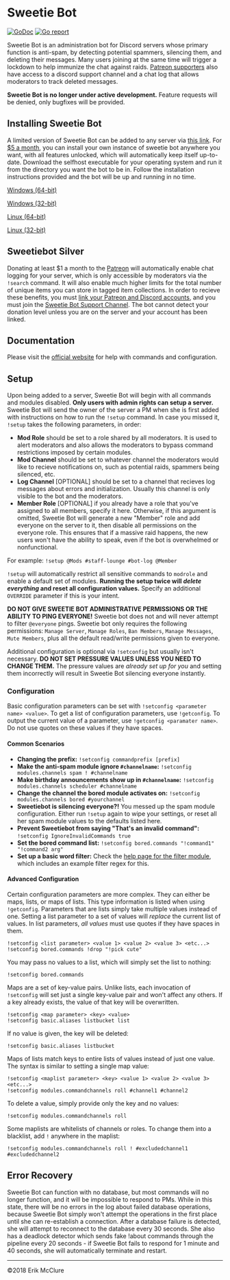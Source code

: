 # Sweetie Bot
[![GoDoc](https://godoc.org/github.com/erikmcclure/sweetiebot?status.svg)](https://godoc.org/github.com/erikmcclure/sweetiebot/sweetiebot) [![Go report](http://goreportcard.com/badge/erikmcclure/sweetiebot)](http://goreportcard.com/report/erikmcclure/sweetiebot)

Sweetie Bot is an administration bot for Discord servers whose primary function is anti-spam, by detecting potential spammers, silencing them, and deleting their messages. Many users joining at the same time will trigger a lockdown to help immunize the chat against raids. [Patreon supporters](https://www.patreon.com/erikmcclure) also have access to a discord support channel and a chat log that allows moderators to track deleted messages.

**Sweetie Bot is no longer under active development.** Feature requests will be denied, only bugfixes will be provided.

## Installing Sweetie Bot

A limited version of Sweetie Bot can be added to any server via [this link](https://discordapp.com/oauth2/authorize?client_id=171790139712864257&scope=bot&permissions=535948390). For [$5 a month](https://www.patreon.com/erikmcclure), you can install your own instance of sweetie bot anywhere you want, with all features unlocked, which will automatically keep itself up-to-date. Download the selfhost executable for your operating system and run it from the directory you want the bot to be in. Follow the installation instructions provided and the bot will be up and running in no time.

[Windows (64-bit)](https://sweetiebot.io/update/windows/amd64/sweetie.zip)

[Windows (32-bit)](https://sweetiebot.io/update/windows/386/sweetie.zip)

[Linux (64-bit)](https://sweetiebot.io/update/linux/amd64/sweetie.tar.gz)

[Linux (32-bit)](https://sweetiebot.io/update/linux/386/sweetie.tar.gz)

## Sweetiebot Silver

Donating at least $1 a month to the [Patreon](https://www.patreon.com/erikmcclure) will automatically enable chat logging for your server, which is only accessible by moderators via the `!search` command. It will also enable much higher limits for the total number of unique items you can store in tagged item collections. In order to recieve these benefits, you must [link your Patreon and Discord accounts](https://patreon.zendesk.com/hc/en-us/articles/212052266-How-do-I-get-my-Discord-Rewards-), and you must join the [Sweetie Bot Support Channel](https://discord.gg/t2gVQvN). The bot cannot detect your donation level unless you are on the server and your account has been linked.

## Documentation

Please visit the [official website](https://sweetiebot.io/help) for help with commands and configuration.

## Setup

Upon being added to a server, Sweetie Bot will begin with all commands and modules disabled. **Only users with admin rights can setup a server.** Sweetie Bot will send the owner of the server a PM when she is first added with instructions on how to run the `!setup` command. In case you missed it, `!setup` takes the following parameters, in order:

* **Mod Role** should be set to a role shared by all moderators. It is used to alert moderators and also allows the moderators to bypass command restrictions imposed by certain modules.
* **Mod Channel** should be set to whatever channel the moderators would like to recieve notifications on, such as potential raids, spammers being silenced, etc.
* **Log Channel** [OPTIONAL] should be set to a channel that recieves log messages about errors and initialization. Usually this channel is only visible to the bot and the moderators.
* **Member Role** [OPTIONAL] if you already have a role that you've assigned to all members, specify it here. Otherwise, if this argument is omitted, Sweetie Bot will generate a new "Member" role and add everyone on the server to it, then disable all permissions on the everyone role. This ensures that if a massive raid happens, the new users won't have the ability to speak, even if the bot is overwhelmed or nonfunctional.

For example: `!setup @Mods #staff-lounge #bot-log @Member`

`!setup` will automatically restrict all sensitive commands to `modrole` and enable a default set of modules. 
**Running the setup twice will *delete everything* and reset all configuration values.** Specify an additional `OVERRIDE` parameter if this is your intent.

**DO NOT GIVE SWEETIE BOT ADMINISTRATIVE PERMISSIONS OR THE ABILITY TO PING EVERYONE!** Sweetie bot does not and will never attempt to filter `@everyone` pings. Sweetie bot only requires the following permissions: `Manage Server`, `Manage Roles`, `Ban Members`, `Manage Messages`, `Mute Members`, plus all the default read/write permissions given to everyone.

Additional configuration is optional via `!setconfig` but usually isn't necessary. **DO NOT SET PRESSURE VALUES UNLESS YOU NEED TO CHANGE THEM.** The pressure values are *already set up for you* and setting them incorrectly will result in Sweetie Bot silencing everyone instantly.

### Configuration
Basic configuration parameters can be set with `!setconfig <parameter name> <value>`. To get a list of configuration parameters, use `!getconfig`. To output the current value of a parameter, use `!getconfig <paramater name>`. Do not use quotes on these values if they have spaces.

#### Common Scenarios
* **Changing the prefix:** `!setconfig commandprefix [prefix]`
* **Make the anti-spam module ignore `#channelname`:** `!setconfig modules.channels spam ! #channelname`
* **Make birthday announcements show up in `#channelname`:** `!setconfig modules.channels scheduler #channelname`
* **Change the channel the bored module activates on:** `!setconfig modules.channels bored #yourchannel`
* **Sweetiebot is silencing everyone?!** You messed up the spam module configuration. Either run `!setup` again to wipe your settings, or reset all her spam module values to the defaults listed here.
* **Prevent Sweetiebot from saying "That's an invalid command":** `!setconfig IgnoreInvalidCommands true`
* **Set the bored command list:** `!setconfig bored.commands "!command1" "!command2 arg"`
* **Set up a basic word filter:** Check the [help page for the filter module](https://sweetiebot.io/help/filter/), which includes an example filter regex for this.

#### Advanced Configuration
Certain configuration parameters are more complex. They can either be maps, lists, or maps of lists. This type information is listed when using `!getconfig`. Parameters that are lists simply take multiple values instead of one. Setting a list parameter to a set of values will *replace* the current list of values. In list parameters, *all values* must use quotes if they have spaces in them.

    !setconfig <list parameter> <value 1> <value 2> <value 3> <etc...>
    !setconfig bored.commands !drop "!pick cute"

You may pass no values to a list, which will simply set the list to nothing:

    !setconfig bored.commands

Maps are a set of key-value pairs. Unlike lists, each invocation of `!setconfig` will set just a single key-value pair and won't affect any others. If a key already exists, the value of that key will be overwritten.

    !setconfig <map parameter> <key> <value>
    !setconfig basic.aliases listbucket list

If no value is given, the key will be deleted:

    !setconfig basic.aliases listbucket

Maps of lists match keys to entire lists of values instead of just one value. The syntax is similar to setting a single map value:

    !setconfig <maplist parameter> <key> <value 1> <value 2> <value 3> <etc...>
    !setconfig modules.commandchannels roll #channel1 #channel2

To delete a value, simply provide only the key and no values:

    !setconfig modules.commandchannels roll
	
Some maplists are whitelists of channels or roles. To change them into a blacklist, add `!` anywhere in the maplist:

    !setconfig modules.commandchannels roll ! #excludedchannel1 #excludedchannel2

## Error Recovery
Sweetie Bot can function with no database, but most commands will no longer function, and it will be impossible to respond to PMs. While in this state, there will be no errors in the log about failed database operations, because Sweetie Bot simply won't attempt the operations in the first place until she can re-establish a connection. After a database failure is detected, she will attempt to reconnect to the database every 30 seconds. She also has a deadlock detector which sends fake !about commands through the pipeline every 20 seconds - if Sweetie Bot fails to respond for 1 minute and 40 seconds, she will automatically terminate and restart.

******

©2018 Erik McClure
